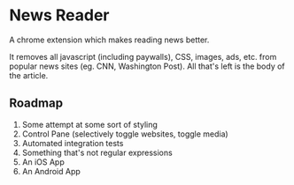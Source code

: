 # News Reader

A chrome extension which makes reading news better.

It removes all javascript (including paywalls), CSS, images, ads, etc. from popular news sites (eg. CNN, Washington Post). All that's left is the body of the article.

## Roadmap

1. Some attempt at some sort of styling
3. Control Pane (selectively toggle websites, toggle media)
4. Automated integration tests
5. Something that's not regular expressions
6. An iOS App
7. An Android App
